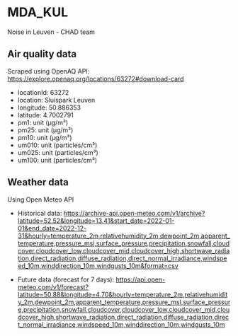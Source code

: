 # MDA_KUL
Noise in Leuven - CHAD team

## Air quality data
Scraped using OpenAQ API: https://explore.openaq.org/locations/63272#download-card
- locationId: 63272
- location:   Sluispark Leuven
- longitude:  50.886353
- latitude:   4.7002791
- pm1:        unit (µg/m³)
- pm25:       unit (µg/m³)
- pm10:       unit (µg/m³)
- um010:      unit (particles/cm³)
- um025:      unit (particles/cm³)
- um100:      unit (particles/cm³)

## Weather data
Using Open Meteo API

- Historical data: https://archive-api.open-meteo.com/v1/archive?latitude=52.52&longitude=13.41&start_date=2022-01-01&end_date=2022-12-31&hourly=temperature_2m,relativehumidity_2m,dewpoint_2m,apparent_temperature,pressure_msl,surface_pressure,precipitation,snowfall,cloudcover,cloudcover_low,cloudcover_mid,cloudcover_high,shortwave_radiation,direct_radiation,diffuse_radiation,direct_normal_irradiance,windspeed_10m,winddirection_10m,windgusts_10m&format=csv

- Future data (forecast for 7 days): https://api.open-meteo.com/v1/forecast?latitude=50.88&longitude=4.70&hourly=temperature_2m,relativehumidity_2m,dewpoint_2m,apparent_temperature,pressure_msl,surface_pressure,precipitation,snowfall,cloudcover,cloudcover_low,cloudcover_mid,cloudcover_high,shortwave_radiation,direct_radiation,diffuse_radiation,direct_normal_irradiance,windspeed_10m,winddirection_10m,windgusts_10m

